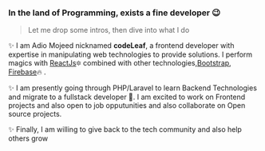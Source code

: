 ### In the land of Programming, exists a fine developer :wink:

> Let me drop some intros, then dive into what I do

:sparkles: I am Adio Mojeed nicknamed **codeLeaf**, a frontend developer with expertise in manipulating web technologies to provide solutions. I perform magics with [ReactJs](https://reactjs.org):six_pointed_star: combined with other technologies,[Bootstrap](https://getbootstrap.com), [Firebase](http://firebase.google.com/):fire:	.

:sparkles: I am presently going through PHP/Laravel to learn Backend Technologies and migrate to a fullstack developer :muscle:. I am excited to work on Frontend projects and also open to job opputunities and also collaborate on Open source projects.

:sparkles: Finally, I am willing to give back to the tech community and also help others grow



<!--
**Adiomojeed/Adiomojeed** is a ✨ _special_ ✨ repository because its `README.md` (this file) appears on your GitHub profile.

Here are some ideas to get you started:

- 🔭 I’m currently working on ...
- 🌱 I’m currently learning ...
- 👯 I’m looking to collaborate on ...
- 🤔 I’m looking for help with ...
- 💬 Ask me about ...
- 📫 How to reach me: ...
- 😄 Pronouns: ...
- ⚡ Fun fact: ...
-->
